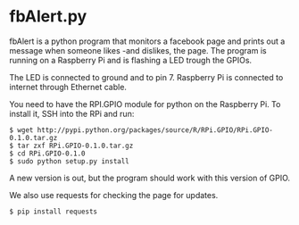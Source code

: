 fbAlert.py
==========
fbAlert is a python program that monitors a facebook page and prints out a message when someone likes -and dislikes, the page.
The program is running on a Raspberry Pi and is flashing a LED trough the GPIOs.

The LED is connected to ground and to pin 7.
Raspberry Pi is connected to internet through Ethernet cable.

You need to have the RPI.GPIO module for python on the Raspberry Pi.
To install it, SSH into the RPi and run:

    $ wget http://pypi.python.org/packages/source/R/RPi.GPIO/RPi.GPIO-0.1.0.tar.gz
    $ tar zxf RPi.GPIO-0.1.0.tar.gz
    $ cd RPi.GPIO-0.1.0
    $ sudo python setup.py install

A new version is out, but the program should work with this version of GPIO.

We also use requests for checking the page for updates.

    $ pip install requests
